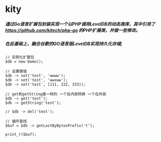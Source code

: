 # kity
##### 通过Go语言扩展包封装实现一个以PHP调用LevelDB的动态类库，其中引用了 https://github.com/kitech/php-go 的PHP扩展类，并做一些修改。
##### 在此基础上，融合谷歌的GO语言版LevelDB实现持久化存储;

```code
// 实例化扩展包
$db = new Demo();

// 设置键值
$db -> set('test', 'wwww');
$db -> set('test', 'wwxww');
$db -> set('test', [111, 222, 333]);

// get和getString是一样的 一个在内部转换 一个在外部
$db -> get('test');       
$db -> getString('test');

// $db -> del('test');

// 循环查找
$buf = $db -> getLastByBytesPrefix('t');

print_r($buf);
```
